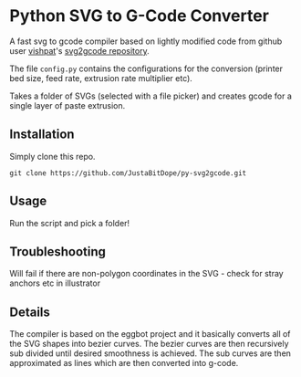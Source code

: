 # Python SVG to G-Code Converter
A fast svg to gcode compiler based on lightly modified code from github user [vishpat](https://github.com/vishpat)'s [svg2gcode repository](https://github.com/vishpat/svg2gcode).

The file `config.py` contains the configurations for the conversion (printer bed size, feed rate, extrusion rate multiplier etc).

Takes a folder of SVGs (selected with a file picker) and creates gcode for a single layer of paste extrusion.

## Installation
Simply clone this repo.
```
git clone https://github.com/JustaBitDope/py-svg2gcode.git
```

## Usage
Run the script and pick a folder!

## Troubleshooting
Will fail if there are non-polygon coordinates in the SVG - check for stray anchors etc in illustrator

## Details
The compiler is based on the eggbot project and it basically converts all of the SVG shapes into bezier curves. The bezier curves are then recursively sub divided until desired smoothness is achieved. The sub curves are then approximated as lines which are then converted into g-code.
